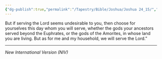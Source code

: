 ```yaml
---
{"dg-publish":true,"permalink":"/Tapestry/Bible/Joshua/Joshua 24_15/","title":"Joshua 24:15","hide":true,"tags":["bible-verse","bible-verse"],"dgHomeLink":true,"dgShowLocalGraph":true,"dgEnableSearch":true}
---
```



But if serving the Lord seems undesirable to you, then choose for yourselves this day whom you will serve, whether the gods your ancestors served beyond the Euphrates, or the gods of the Amorites, in whose land you are living. But as for me and my household, we will serve the Lord.”

---
*New International Version (NIV)*